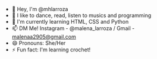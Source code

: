 - 👋 Hey, I'm @mhlarroza
- 👀 I like to dance, read, listen to musics and programming
- 🌱 I'm currently learning HTML, CSS and Python
- 📫 DM Me! Instagram - @malena_larroza / Gmail - malenaa2905@gmail.com
- 😄 Pronouns: She/Her
- ⚡ Fun fact: I'm learning crochet!
